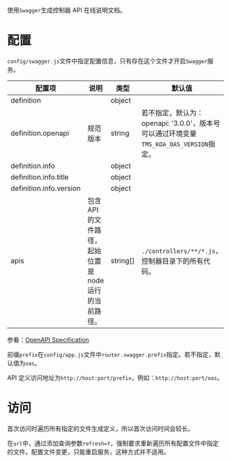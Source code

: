 使用`Swagger`生成控制器 API 在线说明文档。

# 配置

`config/swagger.js`文件中指定配置信息，只有存在这个文件才开启`Swagger`服务。

| 配置项                  | 说明                                                  | 类型     | 默认值                                                                                |
| ----------------------- | ----------------------------------------------------- | -------- | ------------------------------------------------------------------------------------- |
| definition              |                                                       | object   |                                                                                       |
| definition.openapi      | 规范版本                                              | string   | 若不指定，默认为：openapi: '3.0.0'，版本号可以通过环境变量`TMS_KOA_OAS_VERSION`指定。 |
| definition.info         |                                                       | object   |                                                                                       |
| definition.info.title   |                                                       | object   |                                                                                       |
| definition.info.version |                                                       | object   |                                                                                       |
| apis                    | 包含 API 的文件路径，起始位置是 node 运行的当前路径。 | string[] | `./controllers/**/*.js`，控制器目录下的所有代码。                                     |

参看：[OpenAPI Specification](http://spec.openapis.org/oas/v3.0.3)

前缀`prefix`在`config/app.js`文件中`router.swagger.prefix`指定。若不指定，默认值为`oas`。

API 定义访问地址为`http://host:port/prefix`，例如：`http://host:port/oas`。

# 访问

首次访问时遍历所有指定的文件生成定义，所以首次访问时间会较长。

在`url`中，通过添加查询参数`refresh=Y`，强制要求重新遍历所有配置文件中指定的文件。配置文件变更，只能重启服务，这种方式并不适用。
